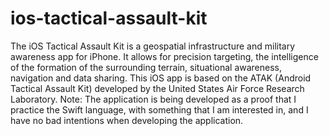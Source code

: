 # ios-tactical-assault-kit
 The iOS Tactical Assault Kit is a geospatial infrastructure and military awareness app for iPhone. It allows for precision targeting, the intelligence of the formation of the surrounding terrain, situational awareness, navigation and data sharing. This iOS app is based on the ATAK (Android Tactical Assault Kit) developed by the United States Air Force Research Laboratory.  Note: The application is being developed as a proof that I practice the Swift language, with something that I am interested in, and I have no bad intentions when developing the application.
